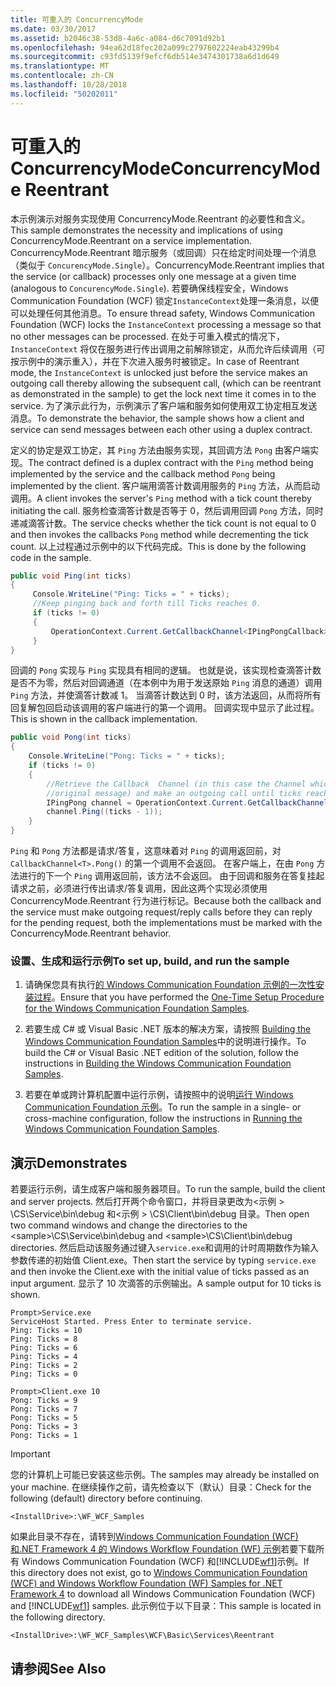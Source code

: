```yaml
---
title: 可重入的 ConcurrencyMode
ms.date: 03/30/2017
ms.assetid: b2046c38-53d8-4a6c-a084-d6c7091d92b1
ms.openlocfilehash: 94ea62d18fec202a099c2797602224eab43299b4
ms.sourcegitcommit: c93fd5139f9efcf6db514e3474301738a6d1d649
ms.translationtype: MT
ms.contentlocale: zh-CN
ms.lasthandoff: 10/28/2018
ms.locfileid: "50202011"
---
```

# <a name="concurrencymode-reentrant"></a><span data-ttu-id="963ed-102">可重入的 ConcurrencyMode</span><span class="sxs-lookup"><span data-stu-id="963ed-102">ConcurrencyMode Reentrant</span></span>
<span data-ttu-id="963ed-103">本示例演示对服务实现使用 ConcurrencyMode.Reentrant 的必要性和含义。</span><span class="sxs-lookup"><span data-stu-id="963ed-103">This sample demonstrates the necessity and implications of using ConcurrencyMode.Reentrant on a service implementation.</span></span> <span data-ttu-id="963ed-104">ConcurrencyMode.Reentrant 暗示服务（或回调）只在给定时间处理一个消息（类似于 `ConcurencyMode.Single`）。</span><span class="sxs-lookup"><span data-stu-id="963ed-104">ConcurrencyMode.Reentrant implies that the service (or callback) processes only one message at a given time (analogous to `ConcurencyMode.Single`).</span></span> <span data-ttu-id="963ed-105">若要确保线程安全，Windows Communication Foundation (WCF) 锁定`InstanceContext`处理一条消息，以便可以处理任何其他消息。</span><span class="sxs-lookup"><span data-stu-id="963ed-105">To ensure thread safety, Windows Communication Foundation (WCF) locks the `InstanceContext` processing a message so that no other messages can be processed.</span></span> <span data-ttu-id="963ed-106">在处于可重入模式的情况下，`InstanceContext` 将仅在服务进行传出调用之前解除锁定，从而允许后续调用（可按示例中的演示重入），并在下次进入服务时被锁定。</span><span class="sxs-lookup"><span data-stu-id="963ed-106">In case of Reentrant mode, the `InstanceContext` is unlocked just before the service makes an outgoing call thereby allowing the subsequent call, (which can be reentrant as demonstrated in the sample) to get the lock next time it comes in to the service.</span></span> <span data-ttu-id="963ed-107">为了演示此行为，示例演示了客户端和服务如何使用双工协定相互发送消息。</span><span class="sxs-lookup"><span data-stu-id="963ed-107">To demonstrate the behavior, the sample shows how a client and service can send messages between each other using a duplex contract.</span></span>  
  
 <span data-ttu-id="963ed-108">定义的协定是双工协定，其 `Ping` 方法由服务实现，其回调方法 `Pong` 由客户端实现。</span><span class="sxs-lookup"><span data-stu-id="963ed-108">The contract defined is a duplex contract with the `Ping` method being implemented by the service and the callback method `Pong` being implemented by the client.</span></span> <span data-ttu-id="963ed-109">客户端用滴答计数调用服务的 `Ping` 方法，从而启动调用。</span><span class="sxs-lookup"><span data-stu-id="963ed-109">A client invokes the server's `Ping` method with a tick count thereby initiating the call.</span></span> <span data-ttu-id="963ed-110">服务检查滴答计数是否等于 0，然后调用回调 `Pong` 方法，同时递减滴答计数。</span><span class="sxs-lookup"><span data-stu-id="963ed-110">The service checks whether the tick count is not equal to 0 and then invokes the callbacks `Pong` method while decrementing the tick count.</span></span> <span data-ttu-id="963ed-111">以上过程通过示例中的以下代码完成。</span><span class="sxs-lookup"><span data-stu-id="963ed-111">This is done by the following code in the sample.</span></span>  
  
```csharp
public void Ping(int ticks)  
{  
     Console.WriteLine("Ping: Ticks = " + ticks);  
     //Keep pinging back and forth till Ticks reaches 0.  
     if (ticks != 0)  
     {  
         OperationContext.Current.GetCallbackChannel<IPingPongCallback>().Pong((ticks - 1));  
     }  
}  
```  
  
 回调的 `Pong` 实现与 `Ping` 实现具有相同的逻辑。 也就是说，该实现检查滴答计数是否不为零，然后对回调通道（在本例中为用于发送原始 `Ping` 消息的通道）调用 `Ping` 方法，并使滴答计数减 1。 当滴答计数达到 0 时，该方法返回，从而将所有回复解包回启动该调用的客户端进行的第一个调用。 <span data-ttu-id="963ed-115">回调实现中显示了此过程。</span><span class="sxs-lookup"><span data-stu-id="963ed-115">This is shown in the callback implementation.</span></span>  
  
```csharp
public void Pong(int ticks)  
{  
    Console.WriteLine("Pong: Ticks = " + ticks);  
    if (ticks != 0)  
    {  
        //Retrieve the Callback  Channel (in this case the Channel which was used to send the  
        //original message) and make an outgoing call until ticks reaches 0.  
        IPingPong channel = OperationContext.Current.GetCallbackChannel<IPingPong>();  
        channel.Ping((ticks - 1));  
    }  
}  
```  
  
 `Ping` 和 `Pong` 方法都是请求/答复，这意味着对 `Ping` 的调用返回前，对 `CallbackChannel<T>.Pong()` 的第一个调用不会返回。 在客户端上，在由 `Pong` 方法进行的下一个 `Ping` 调用返回前，该方法不会返回。 <span data-ttu-id="963ed-118">由于回调和服务在答复挂起请求之前，必须进行传出请求/答复调用，因此这两个实现必须使用 ConcurrencyMode.Reentrant 行为进行标记。</span><span class="sxs-lookup"><span data-stu-id="963ed-118">Because both the callback and the service must make outgoing request/reply calls before they can reply for the pending request, both the implementations must be marked with the ConcurrencyMode.Reentrant behavior.</span></span>  
  
### <a name="to-set-up-build-and-run-the-sample"></a><span data-ttu-id="963ed-119">设置、生成和运行示例</span><span class="sxs-lookup"><span data-stu-id="963ed-119">To set up, build, and run the sample</span></span>  
  
1.  <span data-ttu-id="963ed-120">请确保您具有执行[的 Windows Communication Foundation 示例的一次性安装过程](../../../../docs/framework/wcf/samples/one-time-setup-procedure-for-the-wcf-samples.md)。</span><span class="sxs-lookup"><span data-stu-id="963ed-120">Ensure that you have performed the [One-Time Setup Procedure for the Windows Communication Foundation Samples](../../../../docs/framework/wcf/samples/one-time-setup-procedure-for-the-wcf-samples.md).</span></span>  
  
2.  <span data-ttu-id="963ed-121">若要生成 C# 或 Visual Basic .NET 版本的解决方案，请按照 [Building the Windows Communication Foundation Samples](../../../../docs/framework/wcf/samples/building-the-samples.md)中的说明进行操作。</span><span class="sxs-lookup"><span data-stu-id="963ed-121">To build the C# or Visual Basic .NET edition of the solution, follow the instructions in [Building the Windows Communication Foundation Samples](../../../../docs/framework/wcf/samples/building-the-samples.md).</span></span>  
  
3.  <span data-ttu-id="963ed-122">若要在单或跨计算机配置中运行示例，请按照中的说明[运行 Windows Communication Foundation 示例](../../../../docs/framework/wcf/samples/running-the-samples.md)。</span><span class="sxs-lookup"><span data-stu-id="963ed-122">To run the sample in a single- or cross-machine configuration, follow the instructions in [Running the Windows Communication Foundation Samples](../../../../docs/framework/wcf/samples/running-the-samples.md).</span></span>  
  
## <a name="demonstrates"></a><span data-ttu-id="963ed-123">演示</span><span class="sxs-lookup"><span data-stu-id="963ed-123">Demonstrates</span></span>  
 <span data-ttu-id="963ed-124">若要运行示例，请生成客户端和服务器项目。</span><span class="sxs-lookup"><span data-stu-id="963ed-124">To run the sample, build the client and server projects.</span></span> <span data-ttu-id="963ed-125">然后打开两个命令窗口，并将目录更改为\<示例 > \CS\Service\bin\debug 和\<示例 > \CS\Client\bin\debug 目录。</span><span class="sxs-lookup"><span data-stu-id="963ed-125">Then open two command windows and change the directories to the \<sample>\CS\Service\bin\debug and \<sample>\CS\Client\bin\debug directories.</span></span> <span data-ttu-id="963ed-126">然后启动该服务通过键入`service.exe`和调用的计时周期数作为输入参数传递的初始值 Client.exe。</span><span class="sxs-lookup"><span data-stu-id="963ed-126">Then start the service by typing `service.exe` and then invoke the Client.exe with the initial value of ticks passed as an input argument.</span></span> <span data-ttu-id="963ed-127">显示了 10 次滴答的示例输出。</span><span class="sxs-lookup"><span data-stu-id="963ed-127">A sample output for 10 ticks is shown.</span></span>  
  
```console  
Prompt>Service.exe  
ServiceHost Started. Press Enter to terminate service.  
Ping: Ticks = 10  
Ping: Ticks = 8  
Ping: Ticks = 6  
Ping: Ticks = 4  
Ping: Ticks = 2  
Ping: Ticks = 0  
  
Prompt>Client.exe 10  
Pong: Ticks = 9  
Pong: Ticks = 7  
Pong: Ticks = 5  
Pong: Ticks = 3  
Pong: Ticks = 1  
```  
  
> [!IMPORTANT]
>  <span data-ttu-id="963ed-128">您的计算机上可能已安装这些示例。</span><span class="sxs-lookup"><span data-stu-id="963ed-128">The samples may already be installed on your machine.</span></span> <span data-ttu-id="963ed-129">在继续操作之前，请先检查以下（默认）目录：</span><span class="sxs-lookup"><span data-stu-id="963ed-129">Check for the following (default) directory before continuing.</span></span>  
>   
>  `<InstallDrive>:\WF_WCF_Samples`  
>   
>  <span data-ttu-id="963ed-130">如果此目录不存在，请转到[Windows Communication Foundation (WCF) 和.NET Framework 4 的 Windows Workflow Foundation (WF) 示例](https://go.microsoft.com/fwlink/?LinkId=150780)若要下载所有 Windows Communication Foundation (WCF) 和[!INCLUDE[wf1](../../../../includes/wf1-md.md)]示例。</span><span class="sxs-lookup"><span data-stu-id="963ed-130">If this directory does not exist, go to [Windows Communication Foundation (WCF) and Windows Workflow Foundation (WF) Samples for .NET Framework 4](https://go.microsoft.com/fwlink/?LinkId=150780) to download all Windows Communication Foundation (WCF) and [!INCLUDE[wf1](../../../../includes/wf1-md.md)] samples.</span></span> <span data-ttu-id="963ed-131">此示例位于以下目录：</span><span class="sxs-lookup"><span data-stu-id="963ed-131">This sample is located in the following directory.</span></span>  
>   
>  `<InstallDrive>:\WF_WCF_Samples\WCF\Basic\Services\Reentrant`  
  
## <a name="see-also"></a><span data-ttu-id="963ed-132">请参阅</span><span class="sxs-lookup"><span data-stu-id="963ed-132">See Also</span></span>
